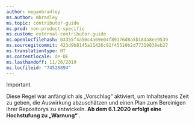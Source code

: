 ```yaml
---
author: meganbradley
ms.author: mbradley
ms.topic: contributor-guide
ms.prod: non-product-specific
ms.custom: external-contributor-guide
ms.openlocfilehash: 03355f4a50c4a69e04f89176d8a5b18da8ee9539
ms.sourcegitcommit: 423d9b8145a11426c91f45510b2d77319838eb27
ms.translationtype: HT
ms.contentlocale: de-DE
ms.lasthandoff: 11/26/2019
ms.locfileid: "74528894"
---
```

> [!IMPORTANT]
> Diese Regel war anfänglich als „Vorschlag“ aktiviert, um Inhaltsteams Zeit zu geben, die Auswirkung abzuschätzen und einen Plan zum Bereinigen ihrer Repositorys zu entwickeln. **Ab dem 6.1.2020 erfolgt eine Hochstufung zu „Warnung“** .
